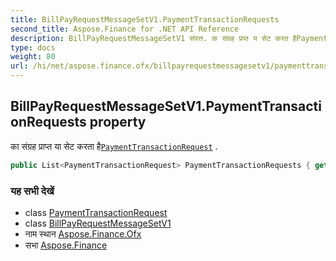 ```yaml
---
title: BillPayRequestMessageSetV1.PaymentTransactionRequests
second_title: Aspose.Finance for .NET API Reference
description: BillPayRequestMessageSetV1 संपत्त. क संग्रह प्रप्त य सेट करत हैPaymentTransactionRequest .
type: docs
weight: 80
url: /hi/net/aspose.finance.ofx/billpayrequestmessagesetv1/paymenttransactionrequests/
---
```

## BillPayRequestMessageSetV1.PaymentTransactionRequests property

का संग्रह प्राप्त या सेट करता है[`PaymentTransactionRequest`](../../../aspose.finance.ofx.billpay/paymenttransactionrequest/) .

```csharp
public List<PaymentTransactionRequest> PaymentTransactionRequests { get; set; }
```

### यह सभी देखें

* class [PaymentTransactionRequest](../../../aspose.finance.ofx.billpay/paymenttransactionrequest/)
* class [BillPayRequestMessageSetV1](../)
* नाम स्थान [Aspose.Finance.Ofx](../../billpayrequestmessagesetv1/)
* सभा [Aspose.Finance](../../../)


